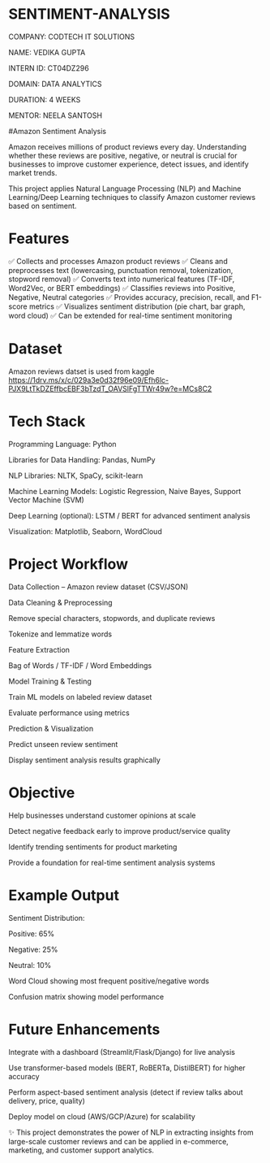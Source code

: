 # SENTIMENT-ANALYSIS
COMPANY: CODTECH IT SOLUTIONS

NAME: VEDIKA GUPTA

INTERN ID: CT04DZ296

DOMAIN: DATA ANALYTICS

DURATION: 4 WEEKS

MENTOR: NEELA SANTOSH

#Amazon Sentiment Analysis

Amazon receives millions of product reviews every day. Understanding whether these reviews are positive, negative, or neutral is crucial for businesses to improve customer experience, detect issues, and identify market trends.

This project applies Natural Language Processing (NLP) and Machine Learning/Deep Learning techniques to classify Amazon customer reviews based on sentiment.

# Features

✅ Collects and processes Amazon product reviews
✅ Cleans and preprocesses text (lowercasing, punctuation removal, tokenization, stopword removal)
✅ Converts text into numerical features (TF-IDF, Word2Vec, or BERT embeddings)
✅ Classifies reviews into Positive, Negative, Neutral categories
✅ Provides accuracy, precision, recall, and F1-score metrics
✅ Visualizes sentiment distribution (pie chart, bar graph, word cloud)
✅ Can be extended for real-time sentiment monitoring

# Dataset
Amazon reviews datset is used from kaggle 
https://1drv.ms/x/c/029a3e0d32f96e09/Efh6lc-PJX9LtTkDZEffbcEBF3bTzdT_OAVSlFgTTWr49w?e=MCs8C2

# Tech Stack

Programming Language: Python

Libraries for Data Handling: Pandas, NumPy

NLP Libraries: NLTK, SpaCy, scikit-learn

Machine Learning Models: Logistic Regression, Naive Bayes, Support Vector Machine (SVM)

Deep Learning (optional): LSTM / BERT for advanced sentiment analysis

Visualization: Matplotlib, Seaborn, WordCloud

# Project Workflow

Data Collection – Amazon review dataset (CSV/JSON)

Data Cleaning & Preprocessing

Remove special characters, stopwords, and duplicate reviews

Tokenize and lemmatize words

Feature Extraction

Bag of Words / TF-IDF / Word Embeddings

Model Training & Testing

Train ML models on labeled review dataset

Evaluate performance using metrics

Prediction & Visualization

Predict unseen review sentiment

Display sentiment analysis results graphically

# Objective

Help businesses understand customer opinions at scale

Detect negative feedback early to improve product/service quality

Identify trending sentiments for product marketing

Provide a foundation for real-time sentiment analysis systems

# Example Output

Sentiment Distribution:

Positive: 65%

Negative: 25%

Neutral: 10%

Word Cloud showing most frequent positive/negative words

Confusion matrix showing model performance

# Future Enhancements

Integrate with a dashboard (Streamlit/Flask/Django) for live analysis

Use transformer-based models (BERT, RoBERTa, DistilBERT) for higher accuracy

Perform aspect-based sentiment analysis (detect if review talks about delivery, price, quality)

Deploy model on cloud (AWS/GCP/Azure) for scalability

✨ This project demonstrates the power of NLP in extracting insights from large-scale customer reviews and can be applied in e-commerce, marketing, and customer support analytics.
